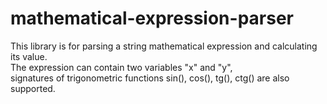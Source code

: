 # mathematical-expression-parser

This library is for parsing a string mathematical expression and calculating its value.   
The expression can contain two variables "x" and "y",   
signatures of trigonometric functions sin(), cos(), tg(), ctg() are also supported.   
